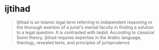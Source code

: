 # ijtihad

> Ijtihad is an Islamic legal term referring to independent reasoning or the thorough exertion of a jurist's mental faculty in finding a solution to a legal question. It is contrasted with taqlid. According to classical Sunni theory, ijtihad requires expertise in the Arabic language, theology, revealed texts, and principles of jurisprudence
